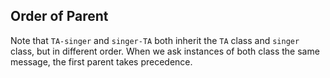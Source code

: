 ## Order of Parent

Note that `TA-singer` and `singer-TA` both inherit the `TA` class and `singer`
class, but in different order. When we ask instances of both class the same
message, the first parent takes precedence.

